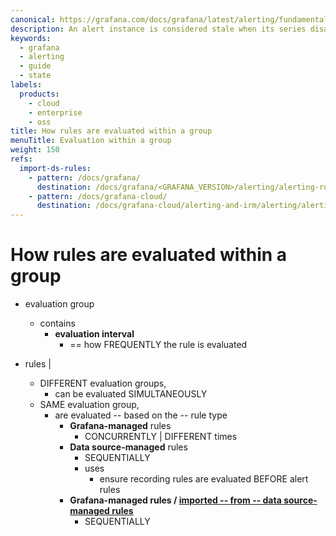 ```yaml
---
canonical: https://grafana.com/docs/grafana/latest/alerting/fundamentals/alert-rule-evaluation/evaluation-within-a-group/
description: An alert instance is considered stale when its series disappears for a number of consecutive evaluation intervals. Learn how Grafana resolves them.
keywords:
  - grafana
  - alerting
  - guide
  - state
labels:
  products:
    - cloud
    - enterprise
    - oss
title: How rules are evaluated within a group
menuTitle: Evaluation within a group
weight: 150
refs:
  import-ds-rules:
    - pattern: /docs/grafana/
      destination: /docs/grafana/<GRAFANA_VERSION>/alerting/alerting-rules/alerting-migration/
    - pattern: /docs/grafana-cloud/
      destination: /docs/grafana-cloud/alerting-and-irm/alerting/alerting-rules/alerting-migration/
---
```


# How rules are evaluated within a group

* evaluation group
  * contains
    * **evaluation interval**
      * == how FREQUENTLY the rule is evaluated

* rules | 
  * DIFFERENT evaluation groups, 
    * can be evaluated SIMULTANEOUSLY
  * SAME evaluation group,
    * are evaluated -- based on the -- rule type
      - **Grafana-managed** rules
        - CONCURRENTLY | DIFFERENT times
      - **Data source-managed** rules
        - SEQUENTIALLY
        - uses
          - ensure recording rules are evaluated BEFORE alert rules
      - **Grafana-managed rules / [imported -- from -- data source-managed rules](ref:import-ds-rules)**
        - SEQUENTIALLY
